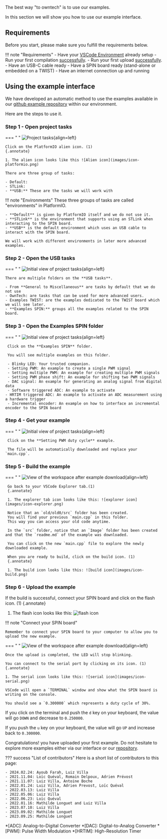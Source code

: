 The best way "to owntech" is to use our examples.

In this section we will show you how to use our example interface.

## Requirements

Before you start, please make sure you fulfill the requirements below.

!!! note "Requirements"
     - Have your [VSCode Environment](environment_setup.md#setup-your-work-environment) already setup
     - Run your first compilation [successfully](environment_setup.md#step-6-build-our-core-code).
     - Run your first upload [successfully](environment_setup.md#step-8-upload-our-core-code-in-your-spin-board).
     - Have an USB-C cable ready
     - Have a SPIN board ready (stand-alone or embedded on a TWIST)
     - Have an internet connection up and running

## Using the example interface

We have developed an automatic method to use the examples available in our [github example repository](https://github.com/owntech-foundation/examples) within our environment.

Here are the steps to use it.

### Step 1 - Open project tasks

=== " "
    ![Project tasks](images/example-fig4-platformio_tasks_1.png){align=left}

    Click on the PlatformIO alien icon. (1)
    {.annotate}

    1. The alien icon looks like this ![Alien icon](images/icon-platformio.png)

    There are three group of tasks:

    - Default:
    - STLink:
    - **USB:** These are the tasks we will work with


!!! note "Environments"
    These three groups of tasks are called "environments" in PlatformIO.

    - **Default** is given by PlatformIO itself and we do not use it.
    - **STLink** is the environment that supports using an STLink when interacting to the SPIN board.
    - **USB** is the default environment which uses an USB cable to interact with the SPIN board.

    We will work with different environments in later more advanced examples.

### Step 2 - Open the USB tasks

=== " "
    ![Initial view of project tasks](images/example-fig4-platformio_tasks_2.png){align=left}

    There are multiple folders on the **USB tasks**.

    - From **General to Miscellaneous** are tasks by default that we do not use
    - OwnTech: are tasks that can be used for more advanced users.
    - Examples TWIST: are the examples dedicated to the TWIST board which we will see later.
    - **Examples SPIN:** groups all the examples related to the SPIN board.


### Step 3 - Open the Examples SPIN folder

=== " "
     ![Initial view of project tasks](images/example-fig4-platformio_tasks_3.png){align=left}

     Click on the **Examples SPIN** folder.

     You will see multiple examples on this folder.

     - Blinky LED: Your trusted companion.
     - Setting PWM: An example to create a single PWM signal
     - Setting multiple PWM: An example for creating multiple PWM signals
     - Setting PWM phase shift: An example for shifting two PWM signals
     - DAC signal: An example for generating an analog signal from digital data
     - Software triggered ADC: An example to activate
    - HRTIM triggered ADC: An example to activate an ADC measurement using a hardware trigger
     - Incremental encoder: An example on how to interface an incremental encoder to the SPIN board


### Step 4 - Get your example

=== " "
     ![Initial view of project tasks](images/example-fig4-platformio_tasks_4.png){align=left}

     Click on the **Setting PWM duty cycle** example.

     The file will be automatically downloaded and replace your `main.cpp`.


### Step 5 - Build the example


=== " "
     ![View of the workspace after example download](images/example-fig5-workspace_after_example.png){align=left}

     Go back to your VSCode Explorer tab.(1)
     {.annotate}

     1. The explorer tab icon looks like this: ![explorer icon](images/icon-explorer.png)

     Notice that an `old/old0/src` folder has been created.
     You will find your previous `main.cpp` in this folder.
     This way you can access your old code anytime.

     In the `src` folder, notice that an `Image` folder has been created and that the `readme.md` of the example was downloaded.

     You can click on the new `main.cpp` file to explore the newly downloaded example.

     When you are ready to build, click on the build icon. (1)
     {.annotate}

     1. The build icon looks like this: ![build icon](images/icon-build.png)


### Step 6 - Upload the example

If the build is successful, connect your SPIN board and click on the flash icon. (1)
{.annotate}

1. The flash icon looks like this: ![flash icon](images/icon-flash.png)

!!! note "Connect your SPIN board"

    Remember to connect your SPIN board to your computer to allow you to upload the new example.

=== " "
    ![View of the workspace after example download](images/example-fig6_output_PWM_example.png){align=left}

    Once the upload is completed, the LED will stop blinking.

    You can connect to the serial port by clicking on its icon. (1)
    {.annotate}

    1. The serial icon looks like this: ![serial icon](images/icon-serial.png)

    VSCode will open a `TERMINAL` window and show what the SPIN board is writing on the console.

    You should see a `0.300000` which represents a duty cycle of 30%.


If you click on the terminal and push the `d` key on your keyboard, the value will go `DOWN` and decrease to `0.250000`.

If you push the `u` key on your keyboard, the value will go `UP` and increase back to `0.300000`.

Congratulations! you have uploaded your first example. Do not hesitate to explore more examples either via our interface or our [repository](https://github.com/owntech-foundation/examples).

??? success "List of contributors"
    Here is a short list of contributors to this page:

    - 2024.02.24: Ayoub Farah, Luiz Villa
    - 2021.11.04: Loïc Quéval, Romain Delpoux, Adrien Prévost
    - 2021.11.07: Luiz Villa, Antoine Boche
    - 2022.01.24: Luiz Villa, Adrien Prevost, Loïc Quéval
    - 2022.03.13: Luiz Villa
    - 2022.05.06: Luiz Villa
    - 2022.06.23: Loïc Quéval
    - 2022.01.16: Mathilde Longuet and Luiz Villa
    - 2023.07.10: Luiz Villa
    - 2023.09.02: Mathilde Longuet
    - 2023.09.25: Mathilde Longuet


*[ADC]: Analog-to-Digital Converter
*[DAC]: Digital-to-Analog Converter
*[PWM]: Pulse Width Modulation
*[HRTIM]: High-Resolution Timer
